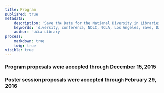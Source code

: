 ```yaml
---
title: Program
published: true
metadata:
    description: 'Save the Date for the National Diversity in Libraries Conference (NDLC) 2016 UCLA, Los Angeles, California where library staff discuss issues relating to diversity.'
    keywords: 'diversity, conference, NDLC, UCLA, Los Angeles, Save, Date, national, 2016, what is diversity, diversity committee, program, call for posters'
    author: 'UCLA Library'
process:
    markdown: true
    twig: true
visible: true
---
```


### Program proposals were accepted through December 15, 2015
### Poster session proposals were accepted through February 29, 2016


<!--<iframe src="https://docs.google.com/forms/d/1rndfTu2T35LLyb0bZhw1NDP3Mk9aweELKA_fhSpsPjg/viewform?embedded=true
"width="1000" height="1500" frameborder="0" marginheight="0" marginwidth="0">Loading...</iframe>-->
